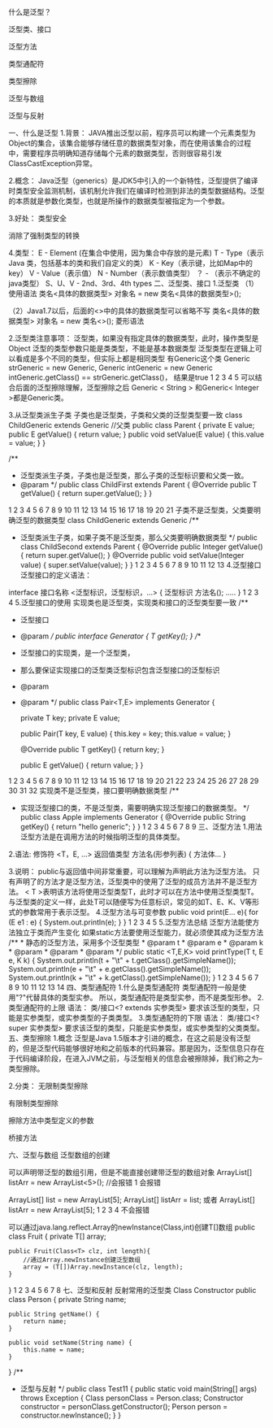 什么是泛型？



泛型类、接口



泛型方法



类型通配符



类型擦除



泛型与数组



泛型与反射



一、什么是泛型
1.背景：
JAVA推出泛型以前，程序员可以构建一个元素类型为Object的集合，该集合能够存储任意的数据类型对象，而在使用该集合的过程中，需要程序员明确知道存储每个元素的数据类型，否则很容易引发ClassCastException异常。

2.概念：
Java泛型（generics）是JDK5中引入的一个新特性，泛型提供了编译时类型安全监测机制，该机制允许我们在编译时检测到非法的类型数据结构。泛型的本质就是参数化类型，也就是所操作的数据类型被指定为一个参数。

3.好处：
类型安全

消除了强制类型的转换

4.类型：
E - Element (在集合中使用，因为集合中存放的是元素)
T - Type（表示Java 类，包括基本的类和我们自定义的类）
K - Key（表示键，比如Map中的key）
V - Value（表示值）
N - Number（表示数值类型）
？ - （表示不确定的java类型）
S、U、V - 2nd、3rd、4th types
二、泛型类、接口
1.泛型类
（1）使用语法
类名<具体的数据类型> 对象名 = new 类名<具体的数据类型>();

（2）Java1.7以后，后面的<>中的具体的数据类型可以省略不写
类名<具体的数据类型> 对象名 = new 类名<>(); 菱形语法

2.泛型类注意事项：
泛型类，如果没有指定具体的数据类型，此时，操作类型是Object
泛型的类型参数只能是类类型，不能是基本数据类型
泛型类型在逻辑上可以看成是多个不同的类型，但实际上都是相同类型
有Generic<T>这个类
		 Generic<String> strGeneric = new Generic<String>,
		 Generic<Integer> intGeneric = new Generic<Integer>
		 intGeneric.getClass() == strGeneric.getClass()，
		 结果是true
1
2
3
4
5
可以结合后面的泛型擦除理解，泛型擦除之后 Generic < String > 和Generic< Integer >都是Generic类。

3.从泛型类派生子类
子类也是泛型类，子类和父类的泛型类型要一致
class ChildGeneric<T> extends Generic<T>
//父类
public class Parent<E> {
    private E value;
    public E getValue() {
        return value;
    }
    public void setValue(E value) {
        this.value = value;
    }
}

/**
 * 泛型类派生子类，子类也是泛型类，那么子类的泛型标识要和父类一致。
 * @param <T>
 */
 public class ChildFirst<T> extends Parent<T> {
    @Override
    public T getValue() {
        return super.getValue();
    }
 }

1
2
3
4
5
6
7
8
9
10
11
12
13
14
15
16
17
18
19
20
21
子类不是泛型类，父类要明确泛型的数据类型
class ChildGeneric extends Generic<String>
/**
 * 泛型类派生子类，如果子类不是泛型类，那么父类要明确数据类型
 */
 public class ChildSecond extends Parent<Integer> {
    @Override
    public Integer getValue() {
        return super.getValue();
    }
    @Override
    public void setValue(Integer value) {
        super.setValue(value);
    }
 }
 1
 2
 3
 4
 5
 6
 7
 8
 9
 10
 11
 12
 13
 4.泛型接口
 泛型接口的定义语法：

interface 接口名称 <泛型标识，泛型标识，…> {
	泛型标识 方法名(); 
	.....
}
1
2
3
4
5.泛型接口的使用
实现类也是泛型类，实现类和接口的泛型类型要一致
/**
 * 泛型接口
 * @param <T>
 */
 public interface Generator<T> {
    T getKey();
 }
 /**
 * 泛型接口的实现类，是一个泛型类，
 * 那么要保证实现接口的泛型类泛型标识包含泛型接口的泛型标识
 * @param <T>
 * @param <E>
 */
 public class Pair<T,E> implements Generator<T> {

    private T key;
    private E value;

    public Pair(T key, E value) {
        this.key = key;
        this.value = value;
    }

    @Override
    public T getKey() {
        return key;
    }

    public E getValue() {
        return value;
    }
 }

1
2
3
4
5
6
7
8
9
10
11
12
13
14
15
16
17
18
19
20
21
22
23
24
25
26
27
28
29
30
31
32
实现类不是泛型类，接口要明确数据类型
/**
 * 实现泛型接口的类，不是泛型类，需要明确实现泛型接口的数据类型。
 */
 public class Apple implements Generator<String> {
    @Override
    public String getKey() {
        return "hello generic";
    }
 }
 1
 2
 3
 4
 5
 6
 7
 8
 9
 三、泛型方法
 1.用法
 泛型方法是在调用方法的时候指明泛型的具体类型。

2.语法:
修饰符 <T，E, ...> 返回值类型 方法名(形参列表) { 方法体... }

3.说明：
public与返回值中间非常重要，可以理解为声明此方法为泛型方法。
只有声明了的方法才是泛型方法，泛型类中的使用了泛型的成员方法并不是泛型方法。
< T >表明该方法将使用泛型类型T，此时才可以在方法中使用泛型类型T。
与泛型类的定义一样，此处T可以随便写为任意标识，常见的如T、E、K、V等形式的参数常用于表示泛型。
4.泛型方法与可变参数
public <E> void print(E... e){
	for (E e1 : e) {
		System.out.println(e);
	}
}
1
2
3
4
5
5.泛型方法总结
泛型方法能使方法独立于类而产生变化
如果static方法要使用泛型能力，就必须使其成为泛型方法
 /**
     * 静态的泛型方法，采用多个泛型类型
     * @param t
     * @param e
     * @param k
     * @param <T>
     * @param <E>
     * @param <K>
     */
    public static <T,E,K> void printType(T t, E e, K k) {
        System.out.println(t + "\t" + t.getClass().getSimpleName());
        System.out.println(e + "\t" + e.getClass().getSimpleName());
        System.out.println(k + "\t" + k.getClass().getSimpleName());
    }
1
2
3
4
5
6
7
8
9
10
11
12
13
14
四、类型通配符
1.什么是类型通配符
类型通配符一般是使用"?"代替具体的类型实参。
所以，类型通配符是类型实参，而不是类型形参。
2.类型通配符的上限
语法：
类/接口<? extends 实参类型>
要求该泛型的类型，只能是实参类型，或实参类型的子类类型。
3.类型通配符的下限
语法：
类/接口<? super 实参类型>
要求该泛型的类型，只能是实参类型，或实参类型的父类类型。
五、类型擦除
1.概念
泛型是Java 1.5版本才引进的概念，在这之前是没有泛型的，但是泛型代码能够很好地和之前版本的代码兼容。那是因为，泛型信息只存在于代码编译阶段，在进入JVM之前，与泛型相关的信息会被擦除掉，我们称之为–类型擦除。

2.分类：
无限制类型擦除

有限制类型擦除

擦除方法中类型定义的参数

桥接方法

六、泛型与数组
泛型数组的创建

可以声明带泛型的数组引用，但是不能直接创建带泛型的数组对象
ArrayList<String>[] listArr = new ArrayList<5>(); //会报错
1
会报错

ArrayList[] list = new ArrayList[5];
ArrayList<String>[] listArr = list;
或者
ArrayList<String>[] listArr = new ArrayList[5];
1
2
3
4
不会报错

可以通过java.lang.reflect.Array的newInstance(Class,int)创建T[]数组
public class Fruit<T> {
    private T[] array;

    public Fruit(Class<T> clz, int length){
        //通过Array.newInstance创建泛型数组
        array = (T[])Array.newInstance(clz, length);
    }
}
1
2
3
4
5
6
7
8
七、泛型和反射
反射常用的泛型类
Class
Constructor
public class Person {
    private String name;

    public String getName() {
        return name;
    }
    
    public void setName(String name) {
        this.name = name;
    }
}
/**
 * 泛型与反射
 */
 public class Test11 {
	public static void main(String[] args) throws Exception {
	     Class<Person> personClass = Person.class;
	     Constructor<Person> constructor = personClass.getConstructor();
	     Person person = constructor.newInstance();
	 }
 }
 
